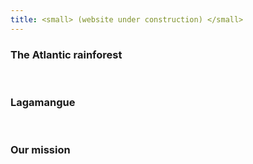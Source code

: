 ```yaml
---
title: <small> (website under construction) </small>
---
```


### The Atlantic rainforest
<br />

### Lagamangue 
<br />

### Our mission
<br />
